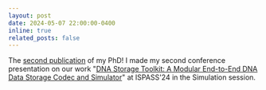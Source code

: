 ```yaml
---
layout: post
date: 2024-05-07 22:00:00-0400
inline: true
related_posts: false
---
```


The [second publication](/assets/pdf/DNA_Storage_Toolkit.pdf) of my PhD! I made my second conference presentation on our work "[DNA Storage Toolkit: A Modular End-to-End DNA Data Storage Codec and Simulator](/assets/pdf/ispass24presentation.pdf)" at ISPASS'24 in the Simulation session.
